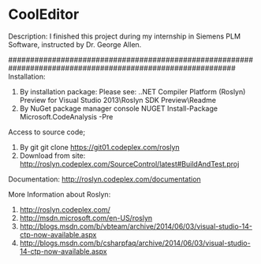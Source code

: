 # CoolEditor

Description:
I finished this project during my internship in Siemens PLM Software, instructed by Dr. George Allen.

############################################################################################################
Installation:
1. By installation package:
   Please see: 
	.\.NET Compiler Platform (Roslyn) Preview for Visual Studio 2013\Roslyn SDK Preview\Readme
2. By NuGet package manager console
   NUGET  Install-Package Microsoft.CodeAnalysis -Pre

Access to source code;
1. By git
   git clone https://git01.codeplex.com/roslyn
2. Download from site:
   http://roslyn.codeplex.com/SourceControl/latest#BuildAndTest.proj

Documentation:
   http://roslyn.codeplex.com/documentation

More Information about Roslyn:
1. http://roslyn.codeplex.com/
2. http://msdn.microsoft.com/en-US/roslyn
3. http://blogs.msdn.com/b/vbteam/archive/2014/06/03/visual-studio-14-ctp-now-available.aspx
4. http://blogs.msdn.com/b/csharpfaq/archive/2014/06/03/visual-studio-14-ctp-now-available.aspx
